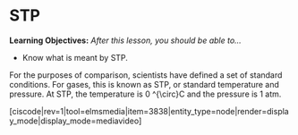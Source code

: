 <div style="float:right;margin:auto"><ebook-button title="Ideal Gas Law" link="https://genchem.science.psu.edu/12-4-ideal-gas-law"></ebook-button></div>


# STP


**Learning Objectives:** _After this lesson, you should be able to…_

* Know what is meant by STP.


For the purposes of comparison, scientists have defined a set of standard conditions. For gases, this is known as STP, or standard temperature and pressure.  At STP, the temperature is <lrn-math>0 ^{\circ}C</lrn-math>  and the pressure is 1 atm.

  [ciscode|rev=1|tool=elmsmedia|item=3838|entity_type=node|render=display_mode|display_mode=mediavideo]
  
   